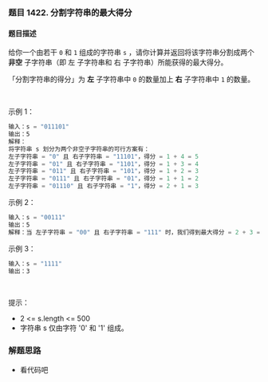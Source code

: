 ### 题目 1422. 分割字符串的最大得分
#### 题目描述
给你一个由若干 `0` 和 `1` 组成的字符串 `s` ，请你计算并返回将该字符串分割成两个 **非空** 子字符串（即 左 子字符串和 右 子字符串）所能获得的最大得分。

「分割字符串的得分」为 **左** 子字符串中 `0` 的数量加上 **右** 子字符串中 `1` 的数量。

 

示例 1：

```js
输入：s = "011101"
输出：5 
解释：
将字符串 s 划分为两个非空子字符串的可行方案有：
左子字符串 = "0" 且 右子字符串 = "11101"，得分 = 1 + 4 = 5 
左子字符串 = "01" 且 右子字符串 = "1101"，得分 = 1 + 3 = 4 
左子字符串 = "011" 且 右子字符串 = "101"，得分 = 1 + 2 = 3 
左子字符串 = "0111" 且 右子字符串 = "01"，得分 = 1 + 1 = 2 
左子字符串 = "01110" 且 右子字符串 = "1"，得分 = 2 + 1 = 3
```
示例 2：

```js
输入：s = "00111"
输出：5
解释：当 左子字符串 = "00" 且 右子字符串 = "111" 时，我们得到最大得分 = 2 + 3 = 5
```
示例 3：

```js
输入：s = "1111"
输出：3
```
 

提示：

- 2 <= s.length <= 500
- 字符串 s 仅由字符 '0' 和 '1' 组成。

### 解题思路
- 看代码吧
  